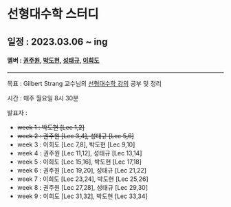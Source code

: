 # 선형대수학 스터디

## 일정 : 2023.03.06 ~ ing

#### 멤버 : [권주원](https://github.com/jwkweon), [박도현](https://github.com/pdh129), [성태규](https://github.com/tag-you), [이희도](https://github.com/Heedo2)

---

목표 : Gilbert Strang 교수님의 [선형대수학 강의](https://ocw.mit.edu/courses/18-06-linear-algebra-spring-2010/pages/syllabus/) 공부 및 정리

시간 : 매주 월요일 8시 30분

발표자 :

- ~~week 1 : 박도현 [Lec 1,2]~~
- ~~week 2 : 권주원 [Lec 3,4], 성태규 [Lec 5,6]~~
- week 3 : 이희도 [Lec 7,8], 박도현 [Lec 9,10]
- week 4 : 권주원 [Lec 11,12], 성태규 [Lec 13,14]
- week 5 : 이희도 [Lec 15,16], 박도현 [Lec 17,18]
- week 6 : 권주원 [Lec 19,20], 성태규 [Lec 21,22]
- week 7 : 이희도 [Lec 23,24], 박도현 [Lec 25,26]
- week 8 : 권주원 [Lec 27,28], 성태규 [Lec 29,30]
- week 9 : 이희도 [Lec 31,32], 박도현 [Lec 33,34]

